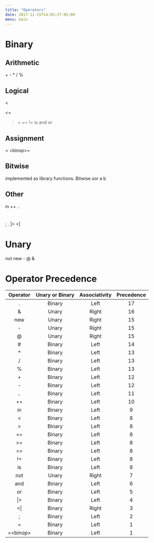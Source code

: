 ```yaml
---
title: "Operators"
date: 2017-11-15T14:03:27-05:00
menu: main
---
```


# Binary

## Arithmetic
\+
\-
*
/
%

## Logical
<
>
<=
 >=
 ==
!=
is
and
or

## Assignment
=
\<binop>=

## Bitwise
implemented as library functions.
Bitwise.xor a b

## Other
in
++
..
#
;
.
|>
<|

# Unary
not
new
\-
@
&

# Operator Precedence


| Operator | Unary or Binary | Associativity | Precedence |
|:--------:|:---------------:|:-------------:|:----------:|
| .        | Binary          | Left          |     17     |
| &        | Unary           | Right         |     16     |
| new      | Unary           | Right         |     15     |
| -        | Unary           | Right         |     15     |
| @        | Unary           | Right         |     15     |
| #        | Binary          | Left          |     14     |
| *        | Binary          | Left          |     13     |
| /        | Binary          | Left          |     13     |
| %        | Binary          | Left          |     13     |
| +        | Binary          | Left          |     12     |
| -        | Binary          | Left          |     12     |
| ..       | Binary          | Left          |     11     |
| ++       | Binary          | Left          |     10     |
| in       | Binary          | Left          |     9      |
| <        | Binary          | Left          |     8      |
| >        | Binary          | Left          |     8      |
| <=       | Binary          | Left          |     8      |
| >=       | Binary          | Left          |     8      |
| ==       | Binary          | Left          |     8      |
| !=       | Binary          | Left          |     8      |
| is       | Binary          | Left          |     8      |
| not      | Unary           | Right         |     7      |
| and      | Binary          | Left          |     6      |
| or       | Binary          | Left          |     5      |
| \|>      | Binary          | Left          |     4      |
| <\|      | Binary          | Right         |     3      |
| ;        | Binary          | Left          |     2      |
| =        | Binary          | Left          |     1      |
|=\<binop> | Binary          | Left          |     1      |

